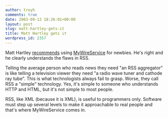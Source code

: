```yaml
---
author: troyh
comments: true
date: 2003-09-12 18:26:01+00:00
layout: post
slug: matt-hartley-gets-it
title: Matt Hartley gets it
wordpress_id: 2357
---
```


Matt Hartley [recommends](http://rss.lockergnome.com/archives/opinion/007108.phtml) using [MyWireService](http://mywireservice.com) for newbies. He's right and he clearly understands the flaws in RSS.

Telling the average person who reads news they need "an RSS aggregator" is like telling a television viewer they need "a radio wave tuner and cathode ray tube". This is what technologists always fail to grasp. Worse, they call RSS a "simple" technology. Yes, it's simple to someone who understands HTTP and HTML, but it's not simple to most people.

RSS, like XML (because it is XML), is useful to programmers only. Software must step up several levels to make it approachable to real people and that's where MyWireService comes in.
